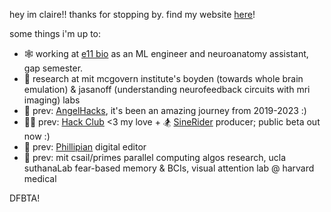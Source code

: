 hey im claire!! thanks for stopping by. find my website [here](https://clairebookworm.com)!

some things i'm up to:

- 🕸️ working at [e11 bio](https://e11.bio) as an ML engineer and neuroanatomy assistant, gap semester.
- 🧠 research at mit mcgovern institute's boyden (towards whole brain emulation) & jasanoff (understanding neurofeedback circuits with mri imaging) labs
- 👼 prev: [AngelHacks](https://angelhacks.org), it's been an amazing journey from 2019-2023 :)
- 👩‍💻 prev: [Hack Club](https://hackclub.com) <3 my love + 🏂 [SineRider](https://sinerider.com) producer; public beta out now :) 
- 📰 prev: [Phillipian](https://phillipian.net) digital editor
- 🔬 prev: mit csail/primes parallel computing algos research, ucla suthanaLab fear-based memory & BCIs, visual attention lab @ harvard medical

DFBTA! 
